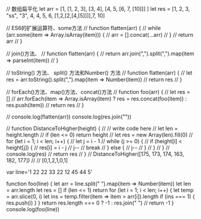 // 数组扁平化
let arr = [1,
  [1, 2, 3],
  [3, 4],
  [4, 5, [6, 7, [10]]]
]
let res = [1, 2, 3, "ss", "3", 4, 4, 5, 6, [1,2,[2,[4,[5]]]],7, 10]


// ES6的扩展运算符、some方法
// function flatten(arr) {
//   while (arr.some(item => Array.isArray(item))) {
//     arr = [].concat(...arr)
//   }
//   return arr
// }

// join()方法、
// function flatten(arr) {
//   return arr.join(",").split(",").map(item => parseInt(item))
// }

// toString() 方法、 split() 方法和Number() 方法
// function flatten(arr) {
//   let res = arr.toString().split(",").map(item => Number(item))
//   return res
// }


// forEach()方法、map()方法、concat()方法
// function foo(arr) {
//   let res = []
//   arr.forEach(item => Array.isArray(item) ? res = res.concat(foo(item)) : res.push(item))
//   return res
// }

// console.log(flatten(arr))
console.log(res.join(""))



// function DistanceToHigher(height) {
//   // write code here
//   let len = height.length
//   if (len <= 0) return height
//   let res = new Array(len).fill(0)
//   for (let i = 1; i < len; i++) {
//     let j = i - 1
//     while (j >= 0) {
//       if (height[i] < height[j]) {
//         res[i] = i - j
//         j--
//         break
//       } else {
//         j--
//       }
//     }
//   }
//   console.log(res)
//   return res
// }
// DistanceToHigher([175, 173, 174, 163, 182, 177])
// // [0,1,2,1,0,1]

var line='1 22 22 33 22 12 45 44 5'

function foo(line) {
  let arr = line.split(" ").map(item => Number(item))
  let len = arr.length
  let res = []
  if (len <= 1) return
  for (let i = 1; i < len; i++) {
    let temp = arr.slice(0, i)
    let ins = temp.filter(item => item > arr[i]).length
    if (ins === 1) {
      res.push(i)
    }
  }
    return res.length === 0 ? -1 : res.join(" ")
    // return -1
}
console.log(foo(line))